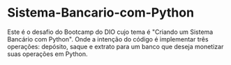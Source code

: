 # Sistema-Bancario-com-Python
Este é o desafio do Bootcamp do DIO cujo tema é "Criando um Sistema Bancário com Python".
Onde a intenção do código é implementar três operações: depósito, saque e extrato para um banco que deseja monetizar suas operações em Python. 
